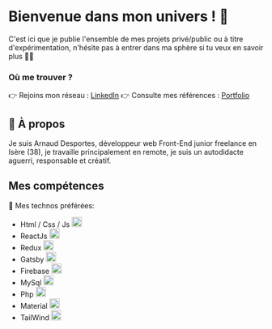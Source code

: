 # Bienvenue dans mon univers ! 👋

C'est ici que je publie l'ensemble de mes projets privé/public ou à titre d'expérimentation, n'hésite pas à entrer dans ma sphère si tu veux en savoir plus 💪💪

### Où me trouver ?
👉 Rejoins mon réseau : [LinkedIn](https://www.linkedin.com/in/arnaud-desportes-71999446/)
👉 Consulte mes références : [Portfolio](https://www.arnaud-desportes.fr)

## 🚀 À propos

Je suis Arnaud Desportes, développeur web Front-End junior freelance en Isère (38), je travaille principalement en remote, je suis un autodidacte aguerri, responsable et créatif.

## Mes compétences

🤘 Mes technos préférées: 
* Html / Css / Js <img height="20" src="https://www.enovations.fr/wp-content/uploads/2017/04/clients-web-riches-1038x400.jpg" alt="Html css js">
* ReactJs <img height="20" src="https://www.flaticon.com/svg/static/icons/svg/919/919851.svg" alt="React">
* Redux <img height="20" src="https://seeklogo.com/images/R/redux-logo-9CA6836C12-seeklogo.com.png" alt="Redux">
* Gatsby <img height="20" src="https://codingthesmartway.com/wp-content/uploads/2019/02/gatsby-logo.png" alt="Gatsby">
* Firebase <img height="20" src="https://seeklogo.com/images/F/firebase-logo-402F407EE0-seeklogo.com.png" alt="FireBase"> 
* MySql <img height="20" src="https://www.flaticon.com/svg/static/icons/svg/919/919836.svg" alt="Mysql"> 
* Php <img height="20" src="https://miro.medium.com/max/4096/1*Y1hq9sHXG26Fyhys81z8rg.png" alt="Php"> 
* Material <img height="20" src="https://material-ui.com/static/logo_raw.svg" alt="Material"> 
* TailWind <img height="20" src="https://d2eip9sf3oo6c2.cloudfront.net/tags/images/000/001/215/full/tailwind.png" alt="Tailwind"> 
